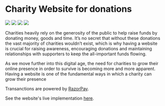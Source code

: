 # Charity Website for donations

![](https://img.shields.io/badge/HTML-5.0-ff5230?style=for-the-badge&logo=HTML5)
![](https://img.shields.io/badge/CSS-3.0-1572B6?style=for-the-badge&logo=CSS3)
![](https://img.shields.io/badge/SASS-1.32-CC6699?style=for-the-badge&logo=Sass)
![](https://img.shields.io/badge/JavaScript-1.8-F7DF1E?style=for-the-badge&logo=JavaScript)

Charities heavily rely on the generosity of the public to help raise funds by donating money, goods and time. It’s no secret that without these donations the vast majority of charities wouldn’t exist, which is why having a website is crucial for raising awareness, encouraging donations and maintaining relationships with supporters to keep the all-important funds flowing.

As we move further into this digital age, the need for charities to grow their online presence in order to survive is becoming more and more apparent. Having a website is one of the fundamental ways in which a charity can grow their presence

Transanctions are powered by [RazorPay](http://razorpay.com/).

See the website's live implementation [here](https://tarun-kamboj.github.io/Charity_Web/).
